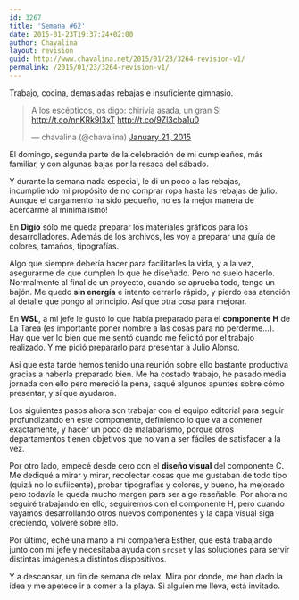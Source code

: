 ```yaml
---
id: 3267
title: 'Semana #62'
date: 2015-01-23T19:37:24+02:00
author: Chavalina
layout: revision
guid: http://www.chavalina.net/2015/01/23/3264-revision-v1/
permalink: /2015/01/23/3264-revision-v1/
---
```

Trabajo, cocina, demasiadas rebajas e insuficiente gimnasio.

<blockquote class="twitter-tweet" lang="en">
  <p>
    A los escépticos, os digo: chirivía asada, un gran SÍ <a href="http://t.co/nnKRk9I3xT">http://t.co/nnKRk9I3xT</a> <a href="http://t.co/9Zl3cba1u0">http://t.co/9Zl3cba1u0</a>
  </p>
  
  <p>
    &mdash; chavalina (@chavalina) <a href="https://twitter.com/chavalina/status/557964007446179843">January 21, 2015</a>
  </p>
</blockquote>



El domingo, segunda parte de la celebración de mi cumpleaños, más familiar, y con algunas bajas por la resaca del sábado. 

Y durante la semana nada especial, le di un poco a las rebajas, incumpliendo mi propósito de no comprar ropa hasta las rebajas de julio. Aunque el cargamento ha sido pequeño, no es la mejor manera de acercarme al minimalismo!

En **Digio** sólo me queda preparar los materiales gráficos para los desarrolladores. Además de los archivos, les voy a preparar una guía de colores, tamaños, tipografías. 

Algo que siempre debería hacer para facilitarles la vida, y a la vez, asegurarme de que cumplen lo que he diseñado. Pero no suelo hacerlo. Normalmente al final de un proyecto, cuando se aprueba todo, tengo un bajón. Me quedo **sin energía** e intento cerrarlo rápido, y pierdo esa atención al detalle que pongo al principio. Así que otra cosa para mejorar.

En **WSL**, a mi jefe le gustó lo que había preparado para el **componente H** de La Tarea (es importante poner nombre a las cosas para no perderme…). Hay que ver lo bien que me sentó cuando me felicitó por el trabajo realizado. Y me pidió prepararlo para presentar a Julio Alonso. 

Así que esta tarde hemos tenido una reunión sobre ello bastante productiva gracias a haberla preparado bien. Me ha costado trabajo, he pasado media jornada con ello pero mereció la pena, saqué algunos apuntes sobre cómo presentar, y sí que ayudaron.

Los siguientes pasos ahora son trabajar con el equipo editorial para seguir profundizando en este componente, definiendo lo que va a contener exactamente, y hacer un poco de malabarismo, porque otros departamentos tienen objetivos que no van a ser fáciles de satisfacer a la vez.

Por otro lado, empecé desde cero con el **diseño visual** del componente C. Me dediqué a mirar y mirar, recolectar cosas que me gustaban de todo tipo (quizá no lo sufiicente), probar tipografías y colores, y bueno, ha mejorado pero todavía le queda mucho margen para ser algo reseñable. Por ahora no seguiré trabajando en ello, seguiremos con el componente H, pero cuando vayamos desarrollando otros nuevos componentes y la capa visual siga creciendo, volveré sobre ello.

Por último, eché una mano a mi compañera Esther, que está trabajando junto con mi jefe y necesitaba ayuda con `srcset` y las soluciones para servir distintas imágenes a distintos dispositivos.

Y a descansar, un fin de semana de relax. Mira por donde, me han dado la idea y me apetece ir a comer a la playa. Si alguien me lleva, está invitado.